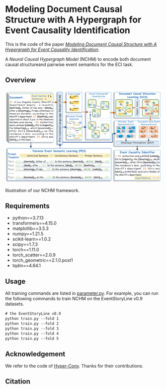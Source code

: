 # Modeling Document Causal Structure with A Hypergraph for Event Causality Identification

This is the code of the paper [*Modeling Document Causal Structure with A Hypergraph for Event Causality Identification*](https://papers.ssrn.com/sol3/papers.cfm?abstract_id=4694339).

A *Neural Causal Hypergraph Model* (NCHM) to encode both document causal structureand pairwise event semantics for the ECI task.

## Overview
![model](./figs/Framework.png)

Illustration of our NCHM framework.

## Requirements

- python==3.7.13
- transformers==4.15.0
- matplotlib==3.5.3
- numpy==1.21.5
- scikit-learn==1.0.2
- scipy==1.7.3
- torch==1.11.0
- torch_scatter==2.0.9
- torch_geometric==2.1.0.post1
- tqdm==4.64.1

## Usage

All training commands are listed in [parameter.py](https://github.com/LchengC/NCHM/blob/master/parameter.py). For example, you can run the following commands to train NCHM on the EventStoryLine v0.9 datasets.

```
# the EventStoryLine v0.9
python train.py --fold 1
python train.py --fold 2
python train.py --fold 3
python train.py --fold 4
python train.py --fold 5
```

## Acknowledgement

We refer to the code of [Hyper-Conv](https://pytorch-geometric.readthedocs.io/en/latest/generated/torch_geometric.nn.conv.HypergraphConv.html#torch_geometric.nn.conv.HypergraphConv). Thanks for their contributions.

## Citation

